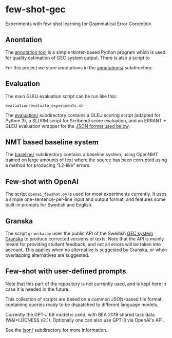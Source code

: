 # few-shot-gec
Experiments with few-shot learning for Grammatical Error Correction

## Anontation

The [annotation tool](./annotator/) is a simple tkinter-based Python
program which is used for quality estimation of GEC system output.
There is also a script to 

For this project we store annotations in the [annotations/](./annotations)
subdirectory.

## Evaluation

The main GLEU evaluation script can be run like this:

    evaluation/evaluate_experiments.sh

The [evaluation/](./evaluation/) subdirectory contains a GLEU scoring script (adapted for
Python 3), a SLURM script for Scribendi score evaluation, and an ERRANT + GLEU
evaluation wrapper for the
[JSON format used below](#few-shot-with-user-defined-prompts).

## NMT based baseline system

The [baseline/](./baseline) subdirectory contains a baseline system, using
OpenNMT trained on large amounts of text where the source has been corrupted
using a method for producing "L2-like" errors.

## Few-shot with OpenAI

The script `openai_fewshot.py` is used for most experiments currently. It uses
a simple one-sentence-per-line input and output format, and features some
built-in prompts for Swedish and English.

## Granska

The script `granska.py` uses the public API of the Swedish
[GEC system Granska](https://www.csc.kth.se/tcs/projects/granska/) to produce
corrected versions of texts. Note that the API is mainly meant for providing
student feedback, and not all errors will be taken into account. This applies
when no alternative is suggested by Granska, or when overlapping alternatives
are suggested.

## Few-shot with user-defined prompts

Note that this part of the repository is not currently used, and is kept here
in case it is needed in the future.

This collection of scripts are based on a common JSON-based file format,
containing queries ready to be dispatched to different language models.

Currently the GPT-J 6B model is used, with BEA 2019 shared task data
(W&I+LOCNESS v2.1). Optionally one can also use GPT-3 via OpenAI's API.

See the [json/](./json/) subdirectory for more information.


